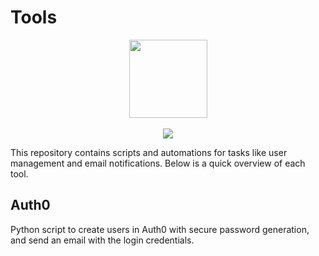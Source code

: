 # Tools

<p align="center">
  <img src="https://avatars.githubusercontent.com/u/62453560?s=200&v=4" width="125px"/><br><br>
  <img src="https://img.shields.io/badge/4i-4intelligence-blue"/>
</p>

This repository contains scripts and automations for tasks like user management and email notifications. Below is a quick overview of each tool.

## Auth0
Python script to create users in Auth0 with secure password generation, and send an email with the login credentials.